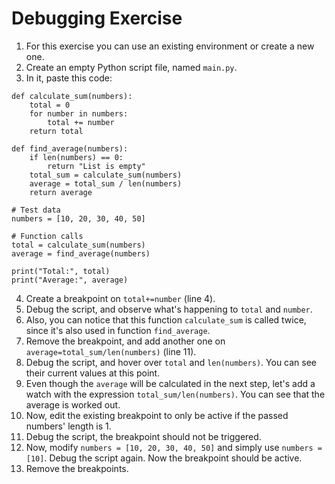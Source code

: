 # Debugging Exercise

1. For this exercise you can use an existing environment or create a new one.
2. Create an empty Python script file, named `main.py`.
3. In it, paste this code:

```
def calculate_sum(numbers):
    total = 0
    for number in numbers:
        total += number
    return total

def find_average(numbers):
    if len(numbers) == 0:
        return "List is empty"
    total_sum = calculate_sum(numbers)
    average = total_sum / len(numbers)
    return average

# Test data
numbers = [10, 20, 30, 40, 50]

# Function calls
total = calculate_sum(numbers)
average = find_average(numbers)

print("Total:", total)
print("Average:", average)
```

4. Create a breakpoint on `total+=number` (line 4).
5. Debug the script, and observe what's happening to `total` and `number`.
6. Also, you can notice that this function `calculate_sum` is called twice, since it's also used in function `find_average`.
7. Remove the breakpoint, and add another one on `average=total_sum/len(numbers)` (line 11).
8. Debug the script, and hover over `total` and `len(numbers)`. You can see their current values at this point.
9. Even though the `average` will be calculated in the next step, let's add a watch with the expression `total_sum/len(numbers)`. You can see that the average is worked out.
10. Now, edit the existing breakpoint to only be active if the passed numbers' length is 1.
11. Debug the script, the breakpoint should not be triggered.
12. Now, modify `numbers = [10, 20, 30, 40, 50]` and simply use `numbers = [10]`. Debug the script again. Now the breakpoint should be active.
13. Remove the breakpoints.

